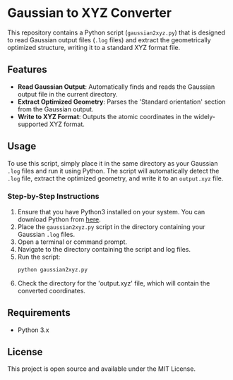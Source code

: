 # Gaussian to XYZ Converter

This repository contains a Python script (`gaussian2xyz.py`) that is designed to read Gaussian output files (`.log` files) and extract the geometrically optimized structure, writing it to a standard XYZ format file.

## Features

- **Read Gaussian Output**: Automatically finds and reads the Gaussian output file in the current directory.
- **Extract Optimized Geometry**: Parses the 'Standard orientation' section from the Gaussian output.
- **Write to XYZ Format**: Outputs the atomic coordinates in the widely-supported XYZ format.

## Usage

To use this script, simply place it in the same directory as your Gaussian `.log` files and run it using Python. The script will automatically detect the `.log` file, extract the optimized geometry, and write it to an `output.xyz` file.

### Step-by-Step Instructions

1. Ensure that you have Python3 installed on your system. You can download Python from [here](https://www.python.org/downloads/).
2. Place the `gaussian2xyz.py` script in the directory containing your Gaussian `.log` files.
3. Open a terminal or command prompt.
4. Navigate to the directory containing the script and log files.
5. Run the script:
   ```bash
   python gaussian2xyz.py
6. Check the directory for the 'output.xyz' file, which will contain the converted coordinates.

## Requirements

- Python 3.x

## License

This project is open source and available under the MIT License.
